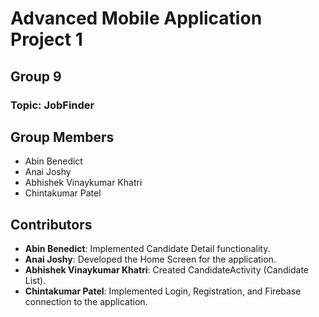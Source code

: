 # Advanced Mobile Application Project 1
## Group 9
### Topic: JobFinder

## Group Members
- Abin Benedict
- Anai Joshy
- Abhishek Vinaykumar Khatri
- Chintakumar Patel

## Contributors
- **Abin Benedict**: Implemented Candidate Detail functionality.
- **Anai Joshy**: Developed the Home Screen for the application.
- **Abhishek Vinaykumar Khatri**: Created CandidateActivity (Candidate List).
- **Chintakumar Patel**: Implemented Login, Registration, and Firebase connection to the application.
